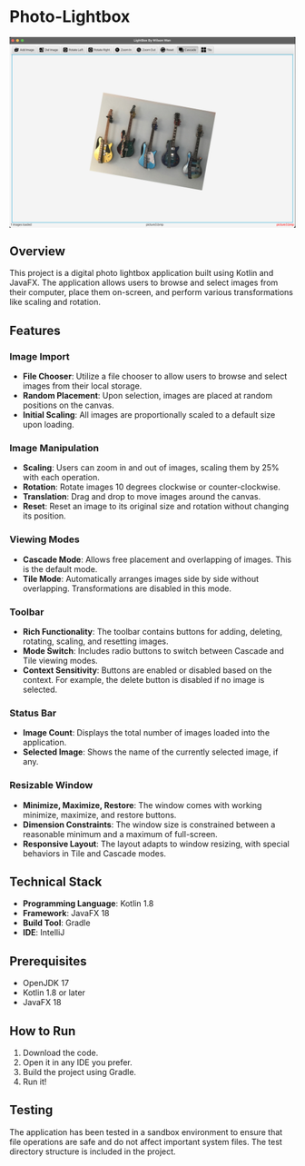 # Photo-Lightbox

<img src="https://github.com/PeNgzzzzz/Photo-Lightbox/blob/main/Preview.png" alt="Preview" align="center" width="auto" height="auto" />

## Overview

This project is a digital photo lightbox application built using Kotlin and JavaFX. The application allows users to browse and select images from their computer, place them on-screen, and perform various transformations like scaling and rotation.

## Features

### Image Import
- **File Chooser**: Utilize a file chooser to allow users to browse and select images from their local storage.
- **Random Placement**: Upon selection, images are placed at random positions on the canvas.
- **Initial Scaling**: All images are proportionally scaled to a default size upon loading.

### Image Manipulation
- **Scaling**: Users can zoom in and out of images, scaling them by 25% with each operation.
- **Rotation**: Rotate images 10 degrees clockwise or counter-clockwise.
- **Translation**: Drag and drop to move images around the canvas.
- **Reset**: Reset an image to its original size and rotation without changing its position.

### Viewing Modes
- **Cascade Mode**: Allows free placement and overlapping of images. This is the default mode.
- **Tile Mode**: Automatically arranges images side by side without overlapping. Transformations are disabled in this mode.

### Toolbar
- **Rich Functionality**: The toolbar contains buttons for adding, deleting, rotating, scaling, and resetting images.
- **Mode Switch**: Includes radio buttons to switch between Cascade and Tile viewing modes.
- **Context Sensitivity**: Buttons are enabled or disabled based on the context. For example, the delete button is disabled if no image is selected.

### Status Bar
- **Image Count**: Displays the total number of images loaded into the application.
- **Selected Image**: Shows the name of the currently selected image, if any.

### Resizable Window
- **Minimize, Maximize, Restore**: The window comes with working minimize, maximize, and restore buttons.
- **Dimension Constraints**: The window size is constrained between a reasonable minimum and a maximum of full-screen.
- **Responsive Layout**: The layout adapts to window resizing, with special behaviors in Tile and Cascade modes.


## Technical Stack

- **Programming Language**: Kotlin 1.8
- **Framework**: JavaFX 18
- **Build Tool**: Gradle
- **IDE**: IntelliJ

## Prerequisites

- OpenJDK 17
- Kotlin 1.8 or later
- JavaFX 18

## How to Run
1. Download the code.
2. Open it in any IDE you prefer.
3. Build the project using Gradle.
4. Run it!

## Testing

The application has been tested in a sandbox environment to ensure that file operations are safe and do not affect important system files. The test directory structure is included in the project.
